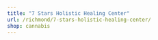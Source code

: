 ```yaml
---
title: "7 Stars Holistic Healing Center"
url: /richmond/7-stars-holistic-healing-center/
shop: cannabis
---
```

